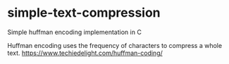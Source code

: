 # simple-text-compression
Simple huffman encoding implementation in C

Huffman encoding uses the frequency of characters to compress a whole text. https://www.techiedelight.com/huffman-coding/
